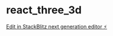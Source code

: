 # react_three_3d

[Edit in StackBlitz next generation editor ⚡️](https://stackblitz.com/~/github.com/Chhinvanchhai/react_three_3d)